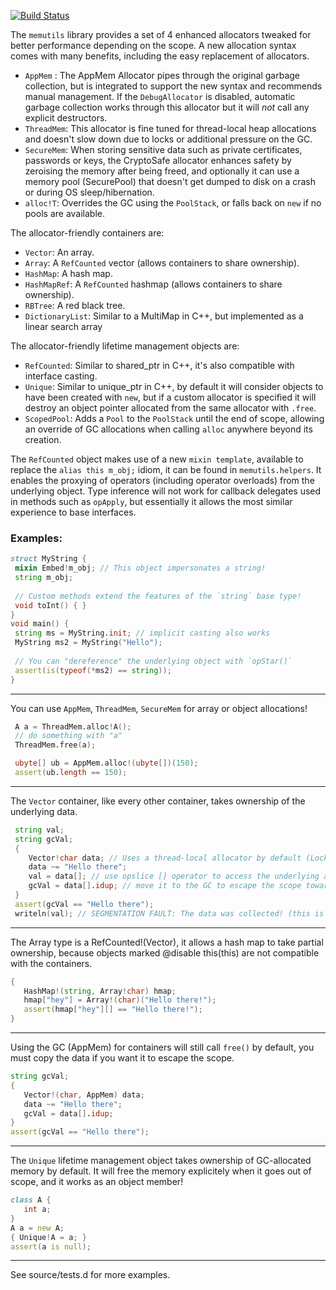 [![Build Status](https://travis-ci.org/etcimon/memutils.svg)](https://travis-ci.org/etcimon/memutils)
 
The `memutils` library provides a set of 4 enhanced allocators tweaked for better performance depending on the scope.
A new allocation syntax comes with many benefits, including the easy replacement of allocators.

- `AppMem` : The AppMem Allocator pipes through the original garbage collection, but is integrated to support the new syntax and recommends manual management. If the `DebugAllocator` is disabled, automatic garbage collection works through this allocator but it will *not* call any explicit destructors.
- `ThreadMem`: This allocator is fine tuned for thread-local heap allocations and doesn't slow down due to locks or additional pressure on the GC.
- `SecureMem`: When storing sensitive data such as private certificates, passwords or keys, the CryptoSafe allocator
enhances safety by zeroising the memory after being freed, and optionally it can use a memory pool (SecurePool) 
that doesn't get dumped to disk on a crash or during OS sleep/hibernation.
- `alloc!T`: Overrides the GC using the `PoolStack`, or falls back on `new` if no pools are available.

The allocator-friendly containers are:
- `Vector`: An array.
- `Array`: A `RefCounted` vector (allows containers to share ownership).
- `HashMap`: A hash map.
- `HashMapRef`: A `RefCounted` hashmap (allows containers to share ownership).
- `RBTree`: A red black tree.
- `DictionaryList`: Similar to a MultiMap in C++, but implemented as a linear search array

The allocator-friendly lifetime management objects are:
- `RefCounted`: Similar to shared_ptr in C++, it's also compatible with interface casting.
- `Unique`: Similar to unique_ptr in C++, by default it will consider objects to have been created with `new`, but if a custom allocator is specified it will destroy an object pointer allocated from the same allocator with `.free`.
 - `ScopedPool`: Adds a `Pool` to the `PoolStack` until the end of scope, allowing an override of GC allocations when calling `alloc` anywhere beyond its creation.

The `RefCounted` object makes use of a new `mixin template`, available to replace the `alias this m_obj;` idiom, it can be found in `memutils.helpers`. It enables the proxying of operators (including operator overloads) from the underlying object. Type inference will not work for callback delegates used in methods such as `opApply`, but essentially it allows the most similar experience to base interfaces. 


### Examples:

```D
struct MyString {
 mixin Embed!m_obj; // This object impersonates a string!
 string m_obj;
 
 // Custom methods extend the features of the `string` base type!
 void toInt() { }
}
void main() { 
 string ms = MyString.init; // implicit casting also works
 MyString ms2 = MyString("Hello");
 
 // You can "dereference" the underlying object with `opStar()`
 assert(is(typeof(*ms2) == string)); 
}
```
---------------

You can use `AppMem`, `ThreadMem`, `SecureMem` for array or object allocations!

```D
 A a = ThreadMem.alloc!A();
 // do something with "a"
 ThreadMem.free(a);

 ubyte[] ub = AppMem.alloc!(ubyte[])(150);
 assert(ub.length == 150);
```

--------------

The `Vector` container, like every other container, takes ownership of the underlying data.

```D
 string val;
 string gcVal;
 {
 	Vector!char data; // Uses a thread-local allocator by default (LocklessFreeList)
 	data ~= "Hello there";
 	val = data[]; // use opslice [] operator to access the underlying array.
 	gcVal = data[].idup; // move it to the GC to escape the scope towards the unknown!
 }
 assert(gcVal == "Hello there");
 writeln(val); // SEGMENTATION FAULT: The data was collected! (this is a good thing).
```
--------------

The Array type is a RefCounted!(Vector), it allows a hash map to take partial
ownership, because objects marked @disable this(this) are not compatible with the containers.

 ```D
 {
 	HashMap!(string, Array!char) hmap;
 	hmap["hey"] = Array!(char)("Hello there!");
 	assert(hmap["hey"][] == "Hello there!");
 }
 ```

 --------------

 Using the GC (AppMem) for containers will still call `free()` by default, you must copy the data if you want it to escape the scope.

 ```D
 string gcVal;
 {
 	Vector!(char, AppMem) data;
 	data ~= "Hello there";
 	gcVal = data[].idup;
 }
 assert(gcVal == "Hello there");
 ```

 --------------

 The `Unique` lifetime management object takes ownership of GC-allocated memory by default.
 It will free the memory explicitely when it goes out of scope, and it works as an object member!

 ```D
 class A {
 	int a;
 }
 A a = new A;
 { Unique!A = a; }
 assert(a is null);
 ```
 
 -------------

 See source/tests.d for more examples.
